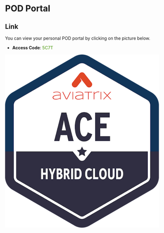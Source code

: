 # POD Portal

## Link
You can view your personal POD portal by clicking on the picture below.

- **Access Code**: <span style='color:#479608'>5C7T</span>

<a href="https://hybrid-portal.ace.aviatrixlab.com/" target="_blank">

![My image](images/ACE-Hybrid-Logo.png)

</a>